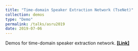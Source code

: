 ```yaml
---
title: "Time-domain Speaker Extraction Network (TseNet)"
collection: demos
type: "Demo"
permalink: /talks/asru2019
date: 2019-07-06
---
```


Demos for time-domain speaker extraction network. <b>[[Link]](http://xuchenglin28.github.io/files/asru2019/index.html)</b>